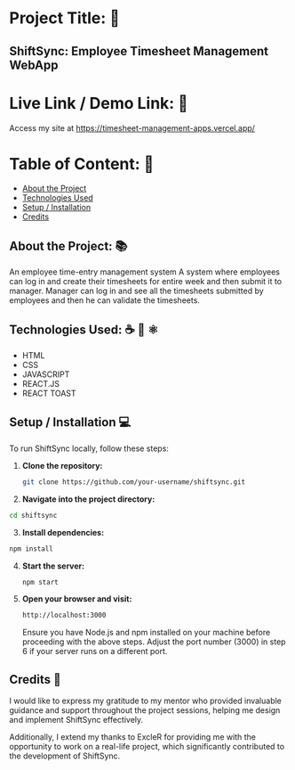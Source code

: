 # Project Title: 📛

## ShiftSync: Employee Timesheet Management WebApp

# Live Link / Demo Link: 🔗

Access my site at https://timesheet-management-apps.vercel.app/

# Table of Content: 📑

- [About the Project](#about-the-project)
- [Technologies Used](#technologies-used)
- [Setup / Installation](#setup--installation)
- [Credits](#credits)

## About the Project: 📚

An employee time-entry management system
A system where employees can log in and create their timesheets for entire week and then submit it to manager.
Manager can log in and see all the timesheets submitted by employees and then he can validate the timesheets.

## Technologies Used: ☕️ 🐍 ⚛️

- HTML
- CSS
- JAVASCRIPT
- REACT.JS
- REACT TOAST

## Setup / Installation 💻

To run ShiftSync locally, follow these steps:

1. **Clone the repository:**

   ```bash
   git clone https://github.com/your-username/shiftsync.git
   ```

2. **Navigate into the project directory:**

```bash
cd shiftsync
```

3. **Install dependencies:**

```bash
npm install
```

4. **Start the server:**

   ```bash
   npm start
   ```

5. **Open your browser and visit:**

   ```bash
   http://localhost:3000
   ```

   Ensure you have Node.js and npm installed on your machine before proceeding with the above steps. Adjust the port number (3000) in step 6 if your server runs on a different port.

## Credits 📝

I would like to express my gratitude to my mentor who provided invaluable guidance and support throughout the project sessions, helping me design and implement ShiftSync effectively.

Additionally, I extend my thanks to ExcleR for providing me with the opportunity to work on a real-life project, which significantly contributed to the development of ShiftSync.
